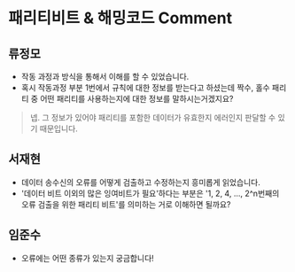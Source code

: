 # 패리티비트 & 해밍코드 Comment

## 류정모
- 작동 과정과 방식을 통해서 이해를 할 수 있었습니다. 
- 혹시 작동과정 부분 1번에서 규칙에 대한 정보를 받는다고 하셨는데 짝수, 홀수 패리티 중 어떤 패리티를 사용하는지에 대한 정보를 말하시는거겠지요?
>넵. 그 정보가 있어야 패리티를 포함한 데이터가 유효한지 에러인지 판달할 수 있기 때문입니다.


## 서재현
- 데이터 송수신의 오류를 어떻게 검출하고 수정하는지 흥미롭게 읽었습니다.
- '데이터 비트 이외의 많은 잉여비트가 필요'하다는 부분은 '1, 2, 4, ..., 2^n번째의 오류 검출을 위한 패리티 비트'를 의미하는 거로 이해하면 될까요?

## 임준수 
- 오류에는 어떤 종류가 있는지 궁금합니다!
